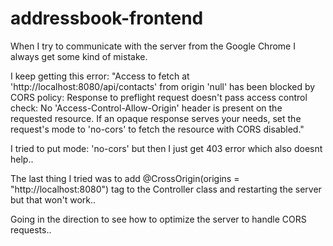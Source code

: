 # addressbook-frontend

When I try to communicate with the server from the Google Chrome I always get some kind of mistake.

I keep getting this error: "Access to fetch at 'http://localhost:8080/api/contacts' from origin 'null' has been blocked by CORS policy: 
Response to preflight request doesn't pass access control check: No 'Access-Control-Allow-Origin' header is present on the requested resource. 
If an opaque response serves your needs, set the request's mode to 'no-cors' to fetch the resource with CORS disabled."

I tried to put mode: 'no-cors' but then I just get 403 error which also doesnt help.. 

The last thing I tried was to add @CrossOrigin(origins = "http://localhost:8080") tag to the Controller class and restarting the server but that won't work..

Going in the direction to see how to optimize the server to handle CORS requests..
